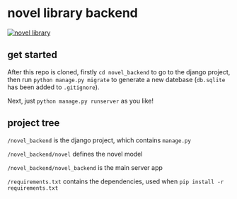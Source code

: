 
# novel library backend
[![novel library](https://github.com/24ITstudio/novel-backend/actions/workflows/python-app.yml/badge.svg)](https://github.com/24ITstudio/novel-backend/actions/workflows/python-app.yml)

## get started
After this repo is cloned,
firstly `cd novel_backend` to go to the django project, then run `python manage.py migrate` to generate a new datebase (`db.sqlite` has been added to `.gitignore`).

Next, just `python manage.py runserver` as you like!


## project tree

`/novel_backend` is the django project, which contains `manage.py`

`/novel_backend/novel` defines the novel model


`/novel_backend/novel_backend` is the main server app

`/requirements.txt` contains the dependencies, used when `pip install -r requirements.txt`

